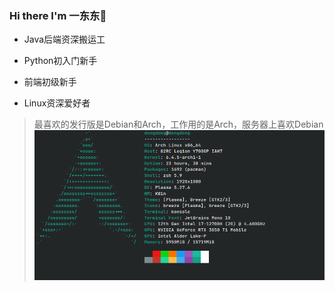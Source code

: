 ### Hi there I'm 一东东👋
- Java后端资深搬运工

- Python初入门新手

- 前端初级新手

- Linux资深爱好者
> 最喜欢的发行版是Debian和Arch，工作用的是Arch，服务器上喜欢Debian
![image](https://raw.githubusercontent.com/githubhxd1995/githubhxd1995/main/Arch_neofetch.bmp)

  
